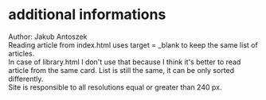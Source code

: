 # additional informations
Author: Jakub Antoszek</br>
Reading article from index.html uses target = _blank to keep the same list of articles.</br>
In case of library.html I don't use that because I think it's better to read article from the same card. List is still the same, it can be only sorted differently.</br>
Site is responsible to all resolutions equal or greater than 240 px.
